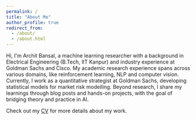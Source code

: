 ```yaml
---
permalink: /
title: "About Me"
author_profile: true
redirect_from: 
  - /about/
  - /about.html
---
```

Hi, I'm Archit Bansal, a machine learning researcher with a background in Electrical Engineering (B.Tech, IIT Kanpur) and industry experience at Goldman Sachs and Cisco. My academic research experience spans across various domains, like reinforcement learning, NLP and computer vision. Currently, I work as a quantitative strategist at Goldman Sachs, developing statistical models for market risk modelling. Beyond research, I share my learnings through blog posts and hands-on projects, with the goal of bridging theory and practice in AI.

Check out my [CV](https://drive.google.com/file/d/11ZajmVjFz0bzHSP1KXC5ATdUjNpWRkX8/view?usp=sharing) for more details about my work.